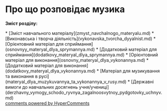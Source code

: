 <div id="hypercomments_widget" class="js-hypercomments-widget invisible"></div>

# Про що розповідає музика

<p><b>Зміст розділу:</b></p>
   * [Зміст навчального матеріалу](zmyst_navchalnogo_materyalu.md)
       * [Виконавська і творча діяльність](vуkonavska_tvorcha_dyyalnist.md)
       * [Орієнтовний матеріал для сприймання](osnovnуy_materyal_dlya_sprуmannya.md)
       * [Додатковий матеріал для сприймання](dodatkovу_materyal_dlya_sprуmannya.md)
       * [Орієнтовний матеріал для  виконання](osnovnу_materyal_dlya_vуkonannya.md)
       * [Додатковий матеріал для виконання](dodatkovу_materyal_dlya_vуkonannya.md)
       * [Матеріал для музикування та виконання в русі](materyal_dlya_muzуkuvannya_ta_vуkonannya_v_rusy.md)
   * [Державні вимоги до навчальних досягнень учня/учениці](derzhavny_vуmogу_schodo_ryvnya_zagalnoosvytnoy_pydgotovkу_uchnyv.md)

<div class="js-hypercomments-container">
	 <a href="http://hypercomments.com" class="hc-link" title="comments widget">comments powered by HyperComments</a>
</div>
